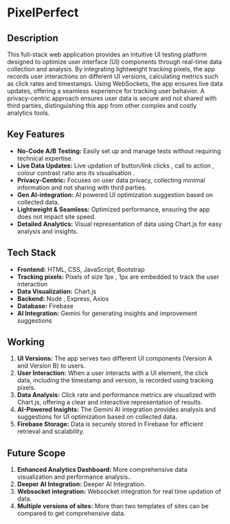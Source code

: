 # PixelPerfect

## Description
This full-stack web application provides an intuitive UI testing platform designed to optimize user interface (UI) components through real-time data collection and analysis. By integrating lightweight tracking pixels, the app records user interactions on different UI versions, calculating metrics such as click rates and timestamps. Using WebSockets, the app ensures live data updates, offering a seamless experience for tracking user behavior. A privacy-centric approach ensures user data is secure and not shared with third parties, distinguishing this app from other complex and costly analytics tools.

## Key Features
- **No-Code A/B Testing:** Easily set up and manage tests without requiring technical expertise.
- **Live Data Updates:** Live updation of button/link clicks , call to action , colour contrast ratio ans its visualisation  .
- **Privacy-Centric:** Focuses on user data privacy, collecting minimal information and not sharing with third parties.
- **Gen AI-integration:** AI powered UI optimization suggestion based on collected data. 
- **Lightweight & Seamless:** Optimized performance, ensuring the app does not impact site speed.
- **Detailed Analytics:** Visual representation of data using Chart.js for easy analysis and insights.

## Tech Stack
- **Frontend:** HTML, CSS, JavaScript, Bootstrap
- **Tracking pixels:** Pixels of size 1px , 1px are embedded to track the user interaction
- **Data Visualization:** Chart.js
- **Backend:** Node , Express, Axios
- **Database:** Firebase
- **AI Integration:** Gemini for generating insights and improvement suggestions

## Working
1. **UI Versions:** The app serves two different UI components (Version A and Version B) to users.
2. **User Interaction:** When a user interacts with a UI element, the click data, including the timestamp and version, is recorded using tracking pixels.
3. **Data Analysis:** Click rate and performance metrics are visualized with Chart.js, offering a clear and interactive representation of results.
4. **AI-Powered Insights:** The Gemini AI integration provides analysis and suggestions for UI optimization based on collected data.
5. **Firebase Storage:** Data is securely stored in Firebase for efficient retrieval and scalability.

## Future Scope
1. **Enhanced Analytics Dashboard:**  More comprehensive data visualization and performance analysis..
2. **Deeper AI Integration:** Deeper AI Integration.
3. **Websocket integration:** Websocket integration for real time updation of data.
4. **Multiple versions of sites:** More than two templates of sites can be compared to get comprehensive data.

   



